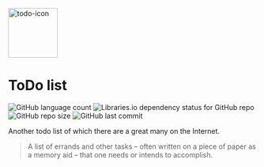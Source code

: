 <img src="https://image.flaticon.com/icons/svg/2928/2928733.svg" width = "100px" height = "100px" alt="todo-icon">

# ToDo list

![GitHub language count](https://img.shields.io/github/languages/count/fishand4ips/todo-list)
![Libraries.io dependency status for GitHub repo](https://img.shields.io/librariesio/github/fishand4ips/todo-list)
![GitHub repo size](https://img.shields.io/github/repo-size/fishand4ips/todo-list)
![GitHub last commit](https://img.shields.io/github/last-commit/fishand4ips/todo-list?color=purple)

Another todo list of which there are a great many on the Internet.
>A list of errands and other tasks – often written on
a piece of paper as a memory aid – that one needs or
intends to accomplish.
